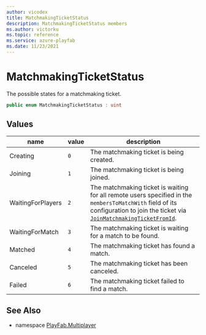 ```yaml
---
author: vicodex
title: MatchmakingTicketStatus
description: MatchmakingTicketStatus members
ms.author: victorku
ms.topic: reference
ms.service: azure-playfab
ms.date: 11/23/2021
---
```


# MatchmakingTicketStatus

The possible states for a matchmaking ticket.

```csharp
public enum MatchmakingTicketStatus : uint
```

## Values

| name | value | description |
| --- | --- | --- |
| Creating | `0` | The matchmaking ticket is being created. |
| Joining | `1` | The matchmaking ticket is being joined. |
| WaitingForPlayers | `2` | The matchmaking ticket is waiting for all remote users specified in the `membersToMatchWith` field of its configuration to join the ticket via [`JoinMatchmakingTicketFromId`](./PlayFabMultiplayer/JoinMatchmakingTicketFromId.md). |
| WaitingForMatch | `3` | The matchmaking ticket is waiting for a match to be found. |
| Matched | `4` | The matchmaking ticket has found a match. |
| Canceled | `5` | The matchmaking ticket has been canceled. |
| Failed | `6` | The matchmaking ticket failed to find a match. |

## See Also

* namespace [PlayFab.Multiplayer](../PlayFabMultiplayerSDK.md)

